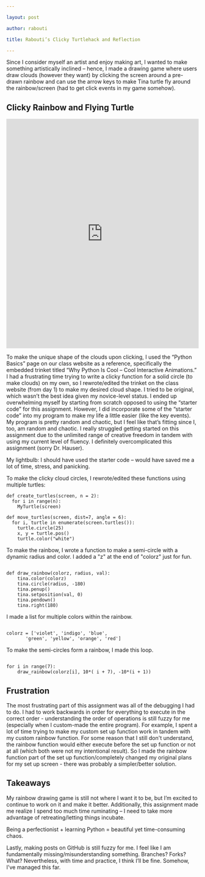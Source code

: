 ```yaml
--- 

layout: post 

author: rabouti 

title: Rabouti’s Clicky Turtlehack and Reflection 

--- 
```


 

 

Since I consider myself an artist and enjoy making art, I wanted to make something artistically inclined – hence, I made a drawing game where users draw clouds (however they want) by clicking the screen around a pre-drawn rainbow and can use the arrow keys to make Tina turtle fly around the rainbow/screen (had to get click events in my game somehow). 

## Clicky Rainbow and Flying Turtle 

<iframe src="https://trinket.io/embed/python/e7e00f62a1?outputOnly=true&start=result" width="100%" height="600" frameborder="0" marginwidth="0" marginheight="0" allowfullscreen></iframe>

 

To make the unique shape of the clouds upon clicking, I used the “Python Basics” page on our class website as a reference, specifically the embedded trinket titled “Why Python Is Cool – Cool Interactive Animations.” I had a frustrating time trying to write a clicky function for a solid circle (to make clouds) on my own, so I rewrote/edited the trinket on the class website (from day 1) to make my desired cloud shape. I tried to be original, which wasn’t the best idea given my novice-level status. I ended up overwhelming myself by starting from scratch opposed to using the “starter code” for this assignment. However, I did incorporate some of the “starter code” into my program to make my life a little easier (like the key events). My program is pretty random and chaotic, but I feel like that’s fitting since I, too, am random and chaotic. I really struggled getting started on this assignment due to the unlimited range of creative freedom in tandem with using my current level of fluency. I definitely overcomplicated this assignment (sorry Dr. Hauser).  

My lightbulb: I should have used the starter code – would have saved me a lot of time, stress, and panicking.  


To make the clicky cloud circles, I rewrote/edited these functions using multiple turtles:

```
def create_turtles(screen, n = 2):
  for i in range(n):
    MyTurtle(screen)
    
def move_turtles(screen, dist=7, angle = 6):
  for i, turtle in enumerate(screen.turtles()):
    turtle.circle(25)
    x, y = turtle.pos()
    turtle.color("white")
```

To make the rainbow, I wrote a function to make a semi-circle with a dynamic radius and color. I added a "z" at the end of "colorz" just for fun. 

``` 

def draw_rainbow(colorz, radius, val): 
    tina.color(colorz) 
    tina.circle(radius, -180) 
    tina.penup() 
    tina.setposition(val, 0) 
    tina.pendown() 
    tina.right(180) 

``` 

I made a list for multiple colors within the rainbow.  

``` 

colorz = ['violet', 'indigo', 'blue', 
       'green', 'yellow', 'orange', 'red'] 

``` 

To make the semi-circles form a rainbow, I made this loop.  

``` 

for i in range(7): 
    draw_rainbow(colorz[i], 10*( i + 7), -10*(i + 1)) 

``` 

## Frustration 

The most frustrating part of this assignment was all of the debugging I had to do. I had to work backwards in order for everything to execute in the correct order - understanding the order of operations is still fuzzy for me (especially when I custom-made the entire program). For example, I spent a lot of time trying to make my custom set up function work in tandem with my custom rainbow function. For some reason that I still don't understand, the rainbow function would either execute before the set up function or not at all (which both were not my intentional result). So I made the rainbow function part of the set up function/completely changed my original plans for my set up screen - there was probably a simpler/better solution. 
 

## Takeaways 

My rainbow drawing game is still not where I want it to be, but I’m excited to continue to work on it and make it better. Additionally, this assignment made me realize I spend too much time ruminating – I need to take more advantage of retreating/letting things incubate.  

Being a perfectionist + learning Python = beautiful yet time-consuming chaos.  


 

Lastly, making posts on GitHub is still fuzzy for me. I feel like I am fundamentally missing/misunderstanding something. Branches? Forks? What? Nevertheless, with time and practice, I think I’ll be fine. Somehow, I've managed this far. 
